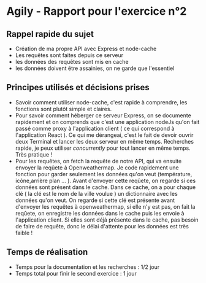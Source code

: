 # Agily - Rapport pour l'exercice n°2


## Rappel rapide du sujet 

- Création de ma propre API avec Express et node-cache
- Les requêtes sont faites depuis ce serveur
- les données des requêtes sont mis en cache
- les données doivent être assainies, on ne garde que l'essentiel

## Principes utilisés et décisions prises

- Savoir comment utiliser node-cache, c'est rapide à comprendre, les fonctions sont plutôt simple et claires.
- Pour savoir comment héberger ce serveur Express, on se documente rapidement et on comprends que c'est une application nodeJs qu'on fait passé comme proxy à l'application client ( ce qui correspond à l'application React ). Ce qui me dérangeai, c'est le fait de devoir ouvrir deux Terminal et lancer les deux serveur en même temps. Recherches rapide, je peux utiliser *concurrently* pour tout lancer en même temps. Très pratique !
- Pour les requêtes, on fetch la requête de notre API, qui va ensuite envoyer la reqûete à Openweathermap. Je code rapidement une fonction pour garder seulement les données qu'on veut (température, icône,arrière plan ... ). Avant d'envoyer cette reqûete, on regarde si ces données sont présent dans le cache. Dans ce cache, on a pour chaque clé ( la clé est le nom de la ville voulue ) un dictionnaire avec les données qu'on veut. On regarde si cette clé est présente avant d'envoyer les requêtes à openweathermap, si elle n'y est pas, on fait la reqûete, on enregistre les données dans le cache puis les envoie à l'application client. Si elles sont déjà présente dans le cache, pas besoin de faire de requête, donc le délai d'attente pour les données est très faible !

## Temps de réalisation

- Temps pour la documentation et les recherches : 1/2 jour
- Temps total pour finir le second exercice : 1 jour
